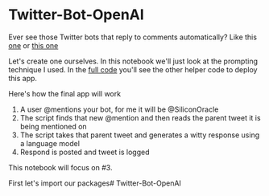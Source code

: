 # Twitter-Bot-OpenAI

Ever see those Twitter bots that reply to comments automatically? Like this [one](https://twitter.com/explainthisbob/status/1661833808092471299?s=12) or [this one](https://twitter.com/replygpt/status/1661924851626696705?s=12)

Let's create one ourselves. In this notebook we'll just look at the prompting technique I used. In the [full code](https://github.com/gkamradt/twitter-reply-bot) you'll see the other helper code to deploy this app.

Here's how the final app will work

1. A user @mentions your bot, for me it will be @SiliconOracle
2. The script finds that new @mention and then reads the parent tweet it is being mentioned on
3. The script takes that parent tweet and generates a witty response using a language model
4. Respond is posted and tweet is logged

This notebook will focus on #3.

First let's import our packages# Twitter-Bot-OpenAI
